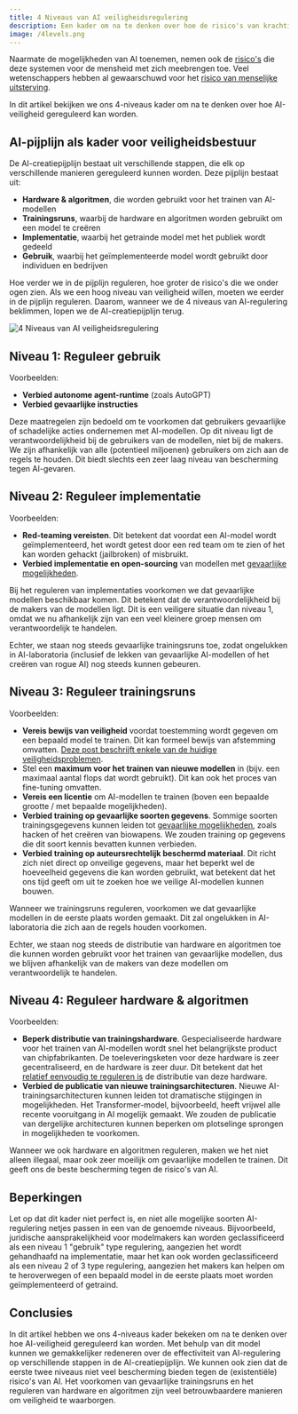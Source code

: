 ```yaml
---
title: 4 Niveaus van AI veiligheidsregulering
description: Een kader om na te denken over hoe de risico's van krachtige AI-systemen te mitigeren
image: /4levels.png
---
```


Naarmate de mogelijkheden van AI toenemen, nemen ook de [risico's](/risks) die deze systemen voor de mensheid met zich meebrengen toe.
Veel wetenschappers hebben al gewaarschuwd voor het [risico van menselijke uitsterving](/xrisk).

In dit artikel bekijken we ons 4-niveaus kader om na te denken over hoe AI-veiligheid gereguleerd kan worden.

## AI-pijplijn als kader voor veiligheidsbestuur

De AI-creatiepijplijn bestaat uit verschillende stappen, die elk op verschillende manieren gereguleerd kunnen worden.
Deze pijplijn bestaat uit:

- **Hardware & algoritmen**, die worden gebruikt voor het trainen van AI-modellen
- **Trainingsruns**, waarbij de hardware en algoritmen worden gebruikt om een model te creëren
- **Implementatie**, waarbij het getrainde model met het publiek wordt gedeeld
- **Gebruik**, waarbij het geïmplementeerde model wordt gebruikt door individuen en bedrijven

Hoe verder we in de pijplijn reguleren, hoe groter de risico's die we onder ogen zien.
Als we een hoog niveau van veiligheid willen, moeten we eerder in de pijplijn reguleren.
Daarom, wanneer we de 4 niveaus van AI-regulering beklimmen, lopen we de AI-creatiepijplijn terug.

![4 Niveaus van AI veiligheidsregulering](/4levels.png)

## Niveau 1: Reguleer gebruik

Voorbeelden:

- **Verbied autonome agent-runtime** (zoals AutoGPT)
- **Verbied gevaarlijke instructies**

Deze maatregelen zijn bedoeld om te voorkomen dat gebruikers gevaarlijke of schadelijke acties ondernemen met AI-modellen.
Op dit niveau ligt de verantwoordelijkheid bij de gebruikers van de modellen, niet bij de makers.
We zijn afhankelijk van alle (potentieel miljoenen) gebruikers om zich aan de regels te houden.
Dit biedt slechts een zeer laag niveau van bescherming tegen AI-gevaren.

## Niveau 2: Reguleer implementatie

Voorbeelden:

- **Red-teaming vereisten**. Dit betekent dat voordat een AI-model wordt geïmplementeerd, het wordt getest door een red team om te zien of het kan worden gehackt (jailbroken) of misbruikt.
- **Verbied implementatie en open-sourcing** van modellen met [gevaarlijke mogelijkheden](/dangerous-capabilities).

Bij het reguleren van implementaties voorkomen we dat gevaarlijke modellen beschikbaar komen.
Dit betekent dat de verantwoordelijkheid bij de makers van de modellen ligt.
Dit is een veiligere situatie dan niveau 1, omdat we nu afhankelijk zijn van een veel kleinere groep mensen om verantwoordelijk te handelen.

Echter, we staan nog steeds gevaarlijke trainingsruns toe, zodat ongelukken in AI-laboratoria (inclusief de lekken van gevaarlijke AI-modellen of het creëren van rogue AI) nog steeds kunnen gebeuren.

## Niveau 3: Reguleer trainingsruns

Voorbeelden:

- **Vereis bewijs van veiligheid** voordat toestemming wordt gegeven om een bepaald model te trainen. Dit kan formeel bewijs van afstemming omvatten. [Deze post beschrijft enkele van de huidige veiligheidsproblemen](https://www.lesswrong.com/posts/mnoc3cKY3gXMrTybs/a-list-of-core-ai-safety-problems-and-how-i-hope-to-solve).
- Stel een **maximum voor het trainen van nieuwe modellen** in (bijv. een maximaal aantal flops dat wordt gebruikt). Dit kan ook het proces van fine-tuning omvatten.
- **Vereis een licentie** om AI-modellen te trainen (boven een bepaalde grootte / met bepaalde mogelijkheden).
- **Verbied training op gevaarlijke soorten gegevens**. Sommige soorten trainingsgegevens kunnen leiden tot [gevaarlijke mogelijkheden](/dangerous-capabilities), zoals hacken of het creëren van biowapens. We zouden training op gegevens die dit soort kennis bevatten kunnen verbieden.
- **Verbied training op auteursrechtelijk beschermd materiaal**. Dit richt zich niet direct op onveilige gegevens, maar het beperkt wel de hoeveelheid gegevens die kan worden gebruikt, wat betekent dat het ons tijd geeft om uit te zoeken hoe we veilige AI-modellen kunnen bouwen.

Wanneer we trainingsruns reguleren, voorkomen we dat gevaarlijke modellen in de eerste plaats worden gemaakt.
Dit zal ongelukken in AI-laboratoria die zich aan de regels houden voorkomen.

Echter, we staan nog steeds de distributie van hardware en algoritmen toe die kunnen worden gebruikt voor het trainen van gevaarlijke modellen, dus we blijven afhankelijk van de makers van deze modellen om verantwoordelijk te handelen.

## Niveau 4: Reguleer hardware & algoritmen

Voorbeelden:

- **Beperk distributie van trainingshardware**. Gespecialiseerde hardware voor het trainen van AI-modellen wordt snel het belangrijkste product van chipfabrikanten. De toeleveringsketen voor deze hardware is zeer gecentraliseerd, en de hardware is zeer duur. Dit betekent dat het [relatief eenvoudig te reguleren is](https://arxiv.org/abs/2303.11341) de distributie van deze hardware.
- **Verbied de publicatie van nieuwe trainingsarchitecturen**. Nieuwe AI-trainingsarchitecturen kunnen leiden tot dramatische stijgingen in mogelijkheden. Het Transformer-model, bijvoorbeeld, heeft vrijwel alle recente vooruitgang in AI mogelijk gemaakt. We zouden de publicatie van dergelijke architecturen kunnen beperken om plotselinge sprongen in mogelijkheden te voorkomen.

Wanneer we ook hardware en algoritmen reguleren, maken we het niet alleen illegaal, maar ook zeer moeilijk om gevaarlijke modellen te trainen.
Dit geeft ons de beste bescherming tegen de risico's van AI.

## Beperkingen

Let op dat dit kader niet perfect is, en niet alle mogelijke soorten AI-regulering netjes passen in een van de genoemde niveaus.
Bijvoorbeeld, juridische aansprakelijkheid voor modelmakers kan worden geclassificeerd als een niveau 1 "gebruik" type regulering, aangezien het wordt gehandhaafd na implementatie, maar het kan ook worden geclassificeerd als een niveau 2 of 3 type regulering, aangezien het makers kan helpen om te heroverwegen of een bepaald model in de eerste plaats moet worden geïmplementeerd of getraind.

## Conclusies

In dit artikel hebben we ons 4-niveaus kader bekeken om na te denken over hoe AI-veiligheid gereguleerd kan worden.
Met behulp van dit model kunnen we gemakkelijker redeneren over de effectiviteit van AI-regulering op verschillende stappen in de AI-creatiepijplijn.
We kunnen ook zien dat de eerste twee niveaus niet veel bescherming bieden tegen de (existentiële) risico's van AI.
Het voorkomen van gevaarlijke trainingsruns en het reguleren van hardware en algoritmen zijn veel betrouwbaardere manieren om veiligheid te waarborgen.
